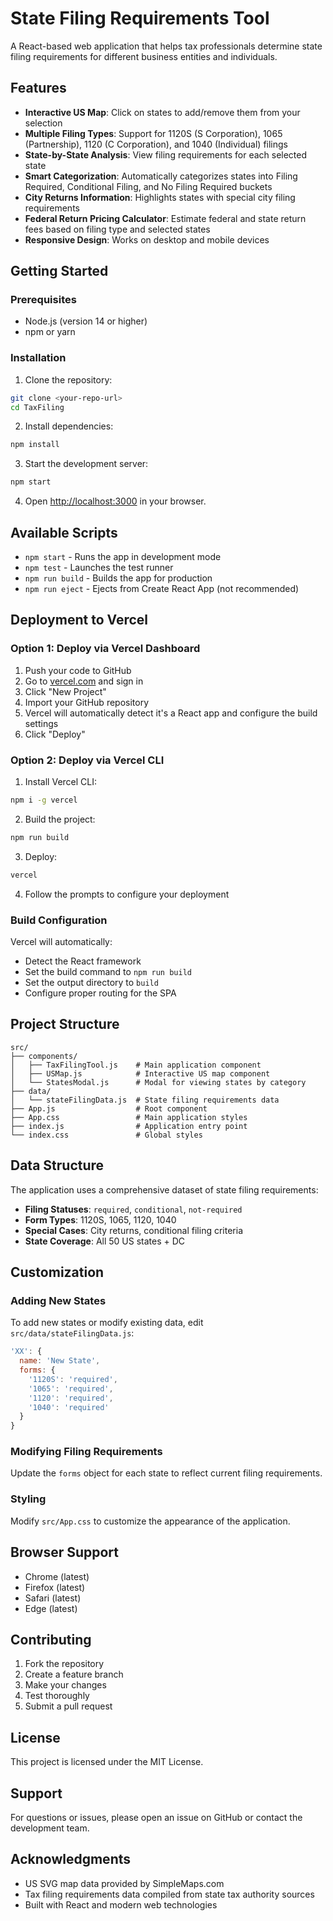# State Filing Requirements Tool

A React-based web application that helps tax professionals determine state filing requirements for different business entities and individuals.

## Features

- **Interactive US Map**: Click on states to add/remove them from your selection
- **Multiple Filing Types**: Support for 1120S (S Corporation), 1065 (Partnership), 1120 (C Corporation), and 1040 (Individual) filings
- **State-by-State Analysis**: View filing requirements for each selected state
- **Smart Categorization**: Automatically categorizes states into Filing Required, Conditional Filing, and No Filing Required buckets
- **City Returns Information**: Highlights states with special city filing requirements
- **Federal Return Pricing Calculator**: Estimate federal and state return fees based on filing type and selected states
- **Responsive Design**: Works on desktop and mobile devices

## Getting Started

### Prerequisites

- Node.js (version 14 or higher)
- npm or yarn

### Installation

1. Clone the repository:
```bash
git clone <your-repo-url>
cd TaxFiling
```

2. Install dependencies:
```bash
npm install
```

3. Start the development server:
```bash
npm start
```

4. Open [http://localhost:3000](http://localhost:3000) in your browser.

## Available Scripts

- `npm start` - Runs the app in development mode
- `npm test` - Launches the test runner
- `npm run build` - Builds the app for production
- `npm run eject` - Ejects from Create React App (not recommended)

## Deployment to Vercel

### Option 1: Deploy via Vercel Dashboard

1. Push your code to GitHub
2. Go to [vercel.com](https://vercel.com) and sign in
3. Click "New Project"
4. Import your GitHub repository
5. Vercel will automatically detect it's a React app and configure the build settings
6. Click "Deploy"

### Option 2: Deploy via Vercel CLI

1. Install Vercel CLI:
```bash
npm i -g vercel
```

2. Build the project:
```bash
npm run build
```

3. Deploy:
```bash
vercel
```

4. Follow the prompts to configure your deployment

### Build Configuration

Vercel will automatically:
- Detect the React framework
- Set the build command to `npm run build`
- Set the output directory to `build`
- Configure proper routing for the SPA

## Project Structure

```
src/
├── components/
│   ├── TaxFilingTool.js    # Main application component
│   ├── USMap.js            # Interactive US map component
│   └── StatesModal.js      # Modal for viewing states by category
├── data/
│   └── stateFilingData.js  # State filing requirements data
├── App.js                  # Root component
├── App.css                 # Main application styles
├── index.js                # Application entry point
└── index.css               # Global styles
```

## Data Structure

The application uses a comprehensive dataset of state filing requirements:

- **Filing Statuses**: `required`, `conditional`, `not-required`
- **Form Types**: 1120S, 1065, 1120, 1040
- **Special Cases**: City returns, conditional filing criteria
- **State Coverage**: All 50 US states + DC

## Customization

### Adding New States

To add new states or modify existing data, edit `src/data/stateFilingData.js`:

```javascript
'XX': { 
  name: 'New State', 
  forms: { 
    '1120S': 'required', 
    '1065': 'required', 
    '1120': 'required', 
    '1040': 'required' 
  }
}
```

### Modifying Filing Requirements

Update the `forms` object for each state to reflect current filing requirements.

### Styling

Modify `src/App.css` to customize the appearance of the application.

## Browser Support

- Chrome (latest)
- Firefox (latest)
- Safari (latest)
- Edge (latest)

## Contributing

1. Fork the repository
2. Create a feature branch
3. Make your changes
4. Test thoroughly
5. Submit a pull request

## License

This project is licensed under the MIT License.

## Support

For questions or issues, please open an issue on GitHub or contact the development team.

## Acknowledgments

- US SVG map data provided by SimpleMaps.com
- Tax filing requirements data compiled from state tax authority sources
- Built with React and modern web technologies 